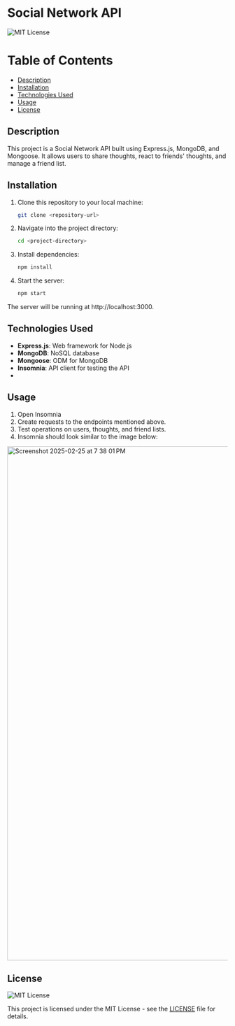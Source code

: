 # Social Network API
![MIT License](https://img.shields.io/badge/License-MIT-blue.svg)

# Table of Contents

- [Description](#description)
- [Installation](#installation)
- [Technologies Used](#technologies-used)
- [Usage](#usage)
- [License](#license)


## Description

This project is a Social Network API built using Express.js, MongoDB, and Mongoose. 
It allows users to share thoughts, react to friends' thoughts, and manage a friend list. 


## Installation

1. Clone this repository to your local machine:
   ```bash
   git clone <repository-url>
   
2. Navigate into the project directory:
   ```bash
   cd <project-directory>

3. Install dependencies:
   ```bash
   npm install

4. Start the server:
   ```bash
   npm start

The server will be running at http://localhost:3000.

## Technologies Used

- **Express.js**: Web framework for Node.js
- **MongoDB**: NoSQL database
- **Mongoose**: ODM for MongoDB
- **Insomnia**: API client for testing the API
- 
## Usage

1. Open Insomnia 
2. Create requests to the endpoints mentioned above.
3. Test operations on users, thoughts, and friend lists.
4. Insomnia should look similar to the image below:
 <img width="1176" alt="Screenshot 2025-02-25 at 7 38 01 PM" src="https://github.com/user-attachments/assets/8422abc6-0aa3-4c13-8ca7-f02b89a115c5" />


## License

![MIT License](https://img.shields.io/badge/License-MIT-blue.svg)

This project is licensed under the MIT License - see the [LICENSE](LICENSE) file for details.


   
